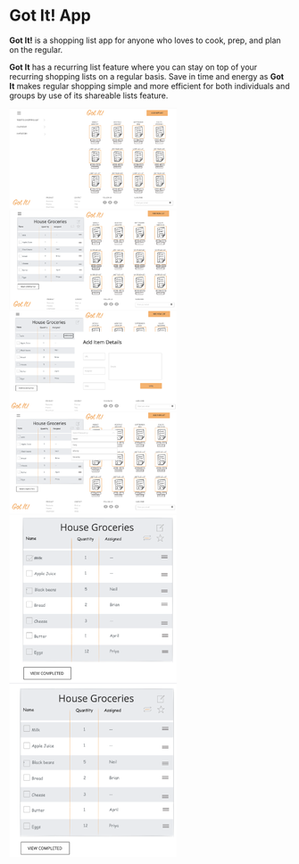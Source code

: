 # Got It! App

**Got It!** is a shopping list app for anyone who loves to cook, prep, and plan on the regular. 

**Got It** has a recurring list feature where you can stay on top of your recurring shopping lists on a regular basis. Save in time and energy as **Got It** makes regular shopping simple and more efficient for both individuals and groups by use of its shareable lists feature.

<img src="https://github.com/m3ia/GotIt/blob/george/images/view-all-lists.png" alt="A screenshot to view all lists" width="300" border="thin">
<img src="https://github.com/m3ia/GotIt/blob/george/images/view-one-list.png" alt="A screenshot to view one list" width="300" border="thin">
<img src="https://github.com/m3ia/GotIt/blob/george/images/add-details.png" alt="A screenshot to view details of an item" width="300" border="thin">
<img src="https://github.com/m3ia/GotIt/blob/george/images/add-freq.png" alt="A screenshot to show how to adjust frequency of a list" width="300" border="thin">
<img src="https://github.com/m3ia/GotIt/blob/george/images/cross-item.png" alt="A screenshot to show updated recurring list" width="300" border="thin">
<img src="https://github.com/m3ia/GotIt/blob/george/images/show-recurred-list.png" alt="A screenshot to show recurred item on list" width="300" border="thin">

